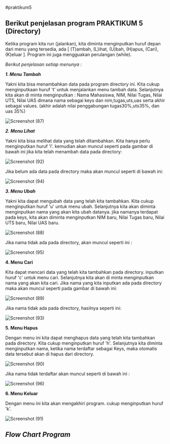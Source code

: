 #praktikum5

**Berikut penjelasan program PRAKTIKUM 5 (Directory)**
---
Ketika program kita run (jalankan), kita diminta menginputkan huruf depan dari menu yang tersedia, ada [ (T)ambah, (L)ihat, (U)bah, (H)apus, (Cari), (K)eluar ].
Program ini juga mengguakan perulangan (while).

*Berikut penjelasan setiap menunya :*

***1. Menu Tambah***

Yakni kita bisa menambahkan data pada program directory ini. Kita cukup menginputkaan huruf 't' untuk menjalankan menu tambah data.
Selanjutnya kita akan di minta menginputkan : Nama Mahasiswa, NIM, Nilai Tugas, Nilai UTS, Nilai UAS
dimana nama sebagai keys dan nim,tugas,uts,uas serta akhir sebagai values. (akhir adalah nilai penggabungan tugas30%,uts35%, dan uas 35%)

![Screenshot (87)](https://user-images.githubusercontent.com/57055098/70362819-da13c800-18b8-11ea-9215-6fc4084b7dc6.png)

***2. Menu Lihat***

Yakni kita bisa melihat data yang telah ditambahkan. Kita hanya perlu menginputkan huruf 'l'. kemudian akan muncul seperti pada gambar di bawah ini jika kita telah menambah data pada directory:

![Screenshot (92)](https://user-images.githubusercontent.com/57055098/70363030-776efc00-18b9-11ea-8f19-6d5840f63fdd.png)

Jika belum ada data pada directory maka akan muncul seperti di bawah ini:

![Screenshot (94)](https://user-images.githubusercontent.com/57055098/70363848-aaff5580-18bc-11ea-9d6e-4c675584c62d.png)

***3. Menu Ubah***

Yakni kita dapat mengubah data yang telah kita tambahkan. Kita cukup menginputkan huruf 'u' untuk menu ubah.
Selanjutnya kita akan diminta menginputkan nama yang akan kita ubah datanya. jika namanya terdapat pada keys, kita akan diminta menginputkan NIM baru, Nilai Tugas baru, Nilai UTS baru, Nilai UAS baru.

![Screenshot (88)](https://user-images.githubusercontent.com/57055098/70363192-ffed9c80-18b9-11ea-86d3-7c6ba0e1ac4d.png)

Jika nama tidak ada pada directory, akan muncul seperti ini :

![Screenshot (95)](https://user-images.githubusercontent.com/57055098/70363964-19441800-18bd-11ea-9f56-1f5c6d1fc33b.png)

**4. Menu Cari**

Kita dapat mencari data yang telah kita tambahkan pada directory. inputkan huruf 'c' untuk menu cari.
Selanjutnya kita akan di minta menginputkan nama yang akan kita cari. Jika nama yang kita inputkan ada pada directory maka akan muncul seperti pada gambar di bawah ini: 

![Screenshot (89)](https://user-images.githubusercontent.com/57055098/70363366-a3d74800-18ba-11ea-93ce-d6d97563ab83.png)

Jika nama tidak ada pada directory, hasilnya seperti ini:

![Screenshot (93)](https://user-images.githubusercontent.com/57055098/70363780-56f47100-18bc-11ea-9350-0ece57020bee.png)

**5. Menu Hapus**

Dengan menu ini kita dapat menghapus data yang telah kita tambahkan pada directory. Kita cukup menginputkan huruf 'h'.
Selanjutnya kita diminta menginputkan nama, ketika nama terdaftar sebagai Keys, maka otomatis data tersebut akan di hapus dari directory.

![Screenshot (90)](https://user-images.githubusercontent.com/57055098/70364129-d3d41a80-18bd-11ea-9a43-3d453e6ca9cf.png)

Jika nama tidak terdaftar akan muncul seperti di bawah ini :

![Screenshot (96)](https://user-images.githubusercontent.com/57055098/70364171-02ea8c00-18be-11ea-9576-7d08e117127a.png)

**6. Menu Keluar**

Dengan menu ini kita akan mengakhiri program. cukup menginputkan huruf 'k'.

![Screenshot (91)](https://user-images.githubusercontent.com/57055098/70364280-62e13280-18be-11ea-8805-c26f06cc921d.png)

***Flow Chart Program***
---
